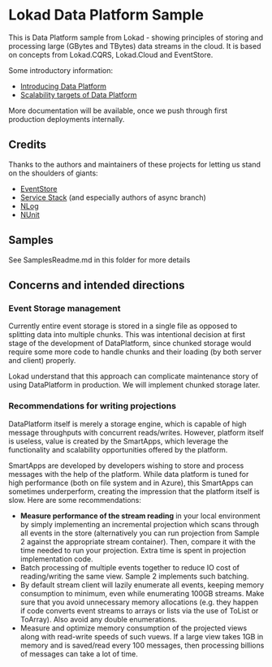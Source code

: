 # Lokad Data Platform Sample

This is Data Platform sample from Lokad - showing principles of storing and 
processing large (GBytes and TBytes) data streams in the cloud. It is based 
on concepts from Lokad.CQRS, Lokad.Cloud and EventStore.

Some introductory information:

* [Introducing Data Platform](http://abdullin.com/journal/2012/10/20/introducing-lokad-data-platform.html)
* [Scalability targets of Data Platform](http://abdullin.com/journal/2012/10/20/scalability-targets-of-lokad-data-platform.html)

More documentation will be available, once we push through first production deployments internally.

## Credits

Thanks to the authors and maintainers of these projects for letting us stand on the shoulders of giants:

* [EventStore](http://geteventstore.com)
* [Service Stack](http://www.servicestack.net/) (and especially authors of async branch)
* [NLog](http://nlog-project.org/)
* [NUnit](http://www.nunit.org/)

## Samples

See SamplesReadme.md in this folder for more details

## Concerns and intended directions

### Event Storage management

Currently entire event storage is stored in a single file as opposed to splitting data into 
multiple chunks. This was intentional decision at first stage of the development of DataPlatform,
since chunked storage would require some more code to handle chunks and their loading (by both server
and client) properly.

Lokad understand that this approach can complicate maintenance story of using DataPlatform 
in production. We will implement chunked storage later.


### Recommendations for writing projections

DataPlatform itself is merely a storage engine, which is capable of high 
message throughputs with concurrent reads/writes. However, platform itself
is useless, value is created by the SmartApps, which leverage the functionality
and scalability opportunities offered by the platform.

SmartApps are developed by developers wishing to store and process messages
with the help of the platform. While data platform is tuned for high performance
(both on file system and in Azure), this SmartApps can sometimes underperform,
creating the impression that the platform itself is slow. Here are some recommendations:

* **Measure performance of the stream reading** in your local environment by simply implementing
an incremental projection which scans through all events in the store (alternatively you can
run projection from Sample 2 against the appropriate stream container). Then, compare it with 
the time needed to run your projection. Extra time is spent in projection implementation code.
* Batch processing of multiple events together to reduce IO cost of reading/writing the same view.
Sample 2 implements such batching.
* By default stream client will lazily enumerate all events, keeping memory consumption to minimum,
even while enumerating 100GB streams. Make sure that you avoid unnecessary memory allocations (e.g.
they happen if code converts event streams to arrays or lists via the use of ToList or ToArray). 
Also avoid any double enumerations.
* Measure and optimize memory consumption of the projected views along with read-write speeds of such vuews. 
If a large view takes 1GB in memory and is saved/read every 100 messages, then processing billions
of messages can take a lot of time. 